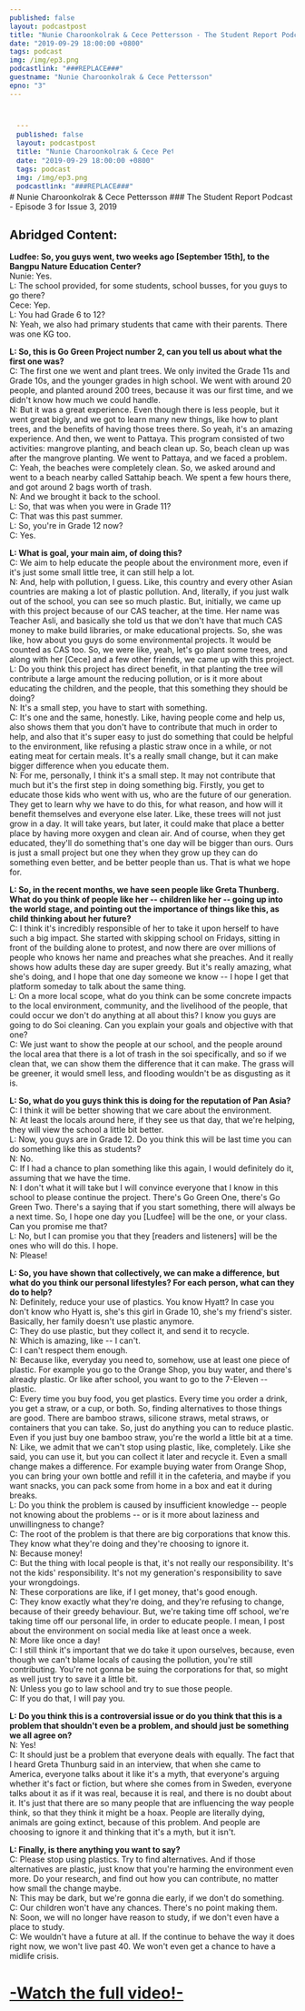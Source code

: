 ```yaml
---
published: false
layout: podcastpost
title: "Nunie Charoonkolrak & Cece Pettersson - The Student Report Podcast EP.3"
date: "2019-09-29 18:00:00 +0800"
tags: podcast
img: /img/ep3.png
podcastlink: "###REPLACE###"
guestname: "Nunie Charoonkolrak & Cece Pettersson"
epno: "3"
---
```

<div class="viddiv"><iframe class="podcastvid" src="###REPLACE###" frameborder="0" allow="accelerometer; autoplay; encrypted-media; gyroscope; picture-in-picture" allowfullscreen></iframe></div>
# Nunie Charoonkolrak & Cece Pettersson
### The Student Report Podcast - Episode 3
for Issue 3, 2019

Abridged Content:
------
**Ludfee: So, you guys went, two weeks ago [September 15th], to the Bangpu Nature Education Center?**
<br>Nunie: Yes.
<br>L: The school provided, for some students, school busses, for you guys to go there?
<br>Cece: Yep.
<br>L: You had Grade 6 to 12?
<br>N: Yeah, we also had primary students that came with their parents. There was one KG too.

**L: So, this is Go Green Project number 2, can you tell us about what the first one was?**
<br>C: The first one we went and plant trees. We only invited the Grade 11s and Grade 10s, and the younger grades in high school. We went with around 20 people, and planted around 200 trees, because it was our first time, and we didn't know how much we could handle.
<br>N: But it was a great experience. Even though there is less people, but it went great bigly, and we got to learn many new things, like how to plant trees, and the benefits of having those trees there. So yeah, it's an amazing experience. And then, we went to Pattaya. This program consisted of two activities: mangrove planting, and beach clean up. So, beach clean up was after the mangrove planting. We went to Pattaya, and we faced a problem.
<br>C: Yeah, the beaches were completely clean. So, we asked around and went to a beach nearby called Sattahip beach. We spent a few hours there, and got around 2 bags worth of trash.
<br>N: And we brought it back to the school.
<br>L: So, that was when you were in Grade 11?
<br>C: That was this past summer.
<br>L: So, you're in Grade 12 now?
<br>C: Yes.

**L: What is goal, your main aim, of doing this?**
<br>C: We aim to help educate the people about the environment more, even if it's just some small little tree, it can still help a lot.
<br>N: And, help with pollution, I guess. Like, this country and every other Asian countries are making a lot of plastic pollution. And, literally, if you just walk out of the school, you can see so much plastic. But, initially, we came up with this project because of our CAS teacher, at the time. Her name was Teacher Asli, and basically she told us that we don't have that much CAS money to make build libraries, or make educational projects. So, she was like, how about you guys do some environmental projects. It would be counted as CAS too. So, we were like, yeah, let's go plant some trees, and along with her [Cece] and a few other friends, we came up with this project.
<br>L: Do you think this project has direct benefit, in that planting the tree will contribute a large amount the reducing pollution, or is it more about educating the children, and the people, that this something they should be doing?
<br>N: It's a small step, you have to start with something.
<br>C: It's one and the same, honestly. Like, having people come and help us, also shows them that you don't have to contribute that much in order to help, and also that it's super easy to just do something that could be helpful to the environment, like refusing a plastic straw once in a while, or not eating meat for certain meals. It's a really small change, but it can make bigger difference when you educate them.
<br>N: For me, personally, I think it's a small step. It may not contribute that much but it's the first step in doing something big. Firstly, you get to educate those kids who went with us, who are the future of our generation. They get to learn why we have to do this, for what reason, and how will it benefit themselves and everyone else later. Like, these trees will not just grow in a day. It will take years, but later, it could make that place a better place by having more oxygen and clean air. And of course, when they get educated, they'll do something that's one day will be bigger than ours. Ours is just a small project but one they when they grow up they can do something even better, and be better people than us. That is what we hope for.

**L: So, in the recent months, we have seen people like Greta Thunberg. What do you think of people like her -- children like her -- going up into the world stage, and pointing out the importance of things like this, as child thinking about her future?**
<br>C: I think it's incredibly responsible of her to take it upon herself to have such a big impact. She started with skipping school on Fridays, sitting in front of the building alone to protest, and now there are over millions of people who knows her name and preaches what she preaches. And it really shows how adults these day are super greedy. But it's really amazing, what she's doing, and I hope that one day someone we know -- I hope I get that platform someday to talk about the same thing.
<br>L: On a more local scope, what do you think can be some concrete impacts to the local environment, community, and the livelihood of the people, that could occur we don't do anything at all about this? I know you guys are going to do Soi cleaning. Can you explain your goals and objective with that one?
<br>C: We just want to show the people at our school, and the people around the local area that there is a lot of trash in the soi specifically, and so if we clean that, we can show them the difference that it can make. The grass will be greener, it would smell less, and flooding wouldn't be as disgusting as it is.

**L: So, what do you guys think this is doing for the reputation of Pan Asia?**
<br>C: I think it will be better showing that we care about the environment.
<br>N: At least the locals around here, if they see us that day, that we're helping, they will view the school a little bit better.
<br>L: Now, you guys are in Grade 12. Do you think this will be last time you can do something like this as students?
<br>N: No.
<br>C: If I had a chance to plan something like this again, I would definitely do it, assuming that we have the time.
<br>N: I don't what it will take but I will convince everyone that I know in this school to please continue the project. There's Go Green One, there's Go Green Two. There's a saying that if you start something, there will always be a next time. So, I hope one day you [Ludfee] will be the one, or your class. Can you promise me that?
<br>L: No, but I can promise you that they [readers and listeners] will be the ones who will do this. I hope.
<br>N: Please!

**L: So, you have shown that collectively, we can make a difference, but what do you think our personal lifestyles? For each person, what can they do to help?**
<br>N: Definitely, reduce your use of plastics. You know Hyatt? In case you don't know who Hyatt is, she's this girl in Grade 10, she's my friend's sister. Basically, her family doesn't use plastic anymore. 
<br>C: They do use plastic, but they collect it, and send it to recycle.
<br>N: Which is amazing, like -- I can't.
<br>C: I can't respect them enough.
<br>N: Because like, everyday you need to, somehow, use at least one piece of plastic. For example you go to the Orange Shop, you buy water, and there's already plastic. Or like after school, you want to go to the 7-Eleven -- plastic. 
<br>C: Every time you buy food, you get plastics. Every time you order a drink, you get a straw, or a cup, or both. So, finding alternatives to those things are good. There are bamboo straws, silicone straws, metal straws, or containers that you can take. So, just do anything you can to reduce plastic. Even if you just buy one bamboo straw, you're the world a little bit at a time.
<br>N: Like, we admit that we can't stop using plastic, like, completely. Like she said, you can use it, but you can collect it later and recycle it. Even a small change makes a difference. For example buying water from Orange Shop, you can bring your own bottle and refill it in the cafeteria, and maybe if you want snacks, you can pack some from home in a box and eat it during breaks. 
<br>L: Do you think the problem is caused by insufficient knowledge -- people not knowing about the problems --  or is it more about laziness and unwillingness to change?
<br>C: The root of the problem is that there are big corporations that know this. They know what they're doing and they're choosing to ignore it. 
<br>N: Because money!
<br>C: But the thing with local people is that, it's not really our responsibility. It's not the kids' responsibility. It's not my generation's responsibility to save your wrongdoings. 
<br>N: These corporations are like, if I get money, that's good enough.
<br>C: They know exactly what they're doing, and they're refusing to change, because of their greedy behaviour. But, we're taking time off school, we're taking time off our personal life, in order to educate people. I mean, I post about the environment on social media like at least once a week.
<br>N: More like once a day!
<br>C: I still think it's important that we do take it upon ourselves, because, even though we can't blame locals of causing the pollution, you're still contributing. You're not gonna be suing the corporations for that, so might as well just try to save it a little bit.
<br>N: Unless you go to law school and try to sue those people.
<br>C: If you do that, I will pay you.

**L: Do you think this is a controversial issue or do you think that this is a problem that shouldn't even be a problem, and should just be something we all agree on?**
<br>N: Yes!
<br>C: It should just be a problem that everyone deals with equally. The fact that I heard Greta Thunburg said in an interview, that when she came to America, everyone talks about it like it's a myth, that everyone's arguing whether it's fact or fiction, but where she comes from in Sweden, everyone talks about it as if it was real, because it is real, and there is no doubt about it. It's just that there are so many people that are influencing the way people think, so that they think it might be a hoax. People are literally dying, animals are going extinct, because of this problem. And people are choosing to ignore it and thinking that it's a myth, but it isn't. 

**L: Finally, is there anything you want to say?**
<br>C: Please stop using plastics. Try to find alternatives. And if those alternatives are plastic, just know that you're harming the environment even more. Do your research, and find out how you can contribute, no matter how small the change maybe.
<br>N: This may be dark, but we're gonna die early, if we don't do something. 
<br>C: Our children won't have any chances. There's no point making them.
<br>N: Soon, we will no longer have reason to study, if we don't even have a place to study.
<br>C: We wouldn't have a future at all. If the continue to behave the way it does right now, we won't live past 40. We won't even get a chance to have a midlife crisis. 

# [-Watch the full video!-]({{page.podcastlink}})